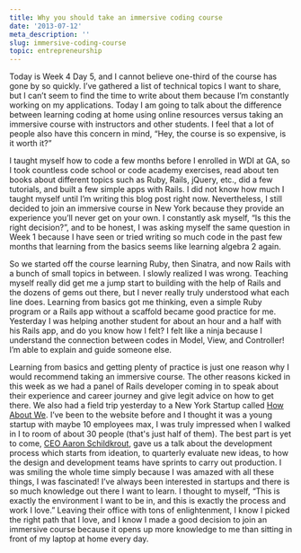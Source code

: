 ```yaml
---
title: Why you should take an immersive coding course
date: '2013-07-12'
meta_description: ''
slug: immersive-coding-course
topic: entrepreneurship
---
```


Today is Week 4 Day 5, and I cannot believe one-third of the course has gone by so quickly. I’ve gathered a list of technical topics I want to share, but I can’t seem to find the time to write about them because I’m constantly working on my applications. Today I am going to talk about the difference between learning coding at home using online resources versus taking an immersive course with instructors and other students. I feel that a lot of people also have this concern in mind, “Hey, the course is so expensive, is it worth it?”

I taught myself how to code a few months before I enrolled in WDI at GA, so I took countless code school or code academy exercises, read about ten books about different topics such as Ruby, Rails, jQuery, etc., did a few tutorials, and built a few simple apps with Rails. I did not know how much I taught myself until I’m writing this blog post right now. Nevertheless, I still decided to join an immersive course in New York because they provide an experience you’ll never get on your own. I constantly ask myself, “Is this the right decision?”, and to be honest, I was asking myself the same question in Week 1 because I have seen or tried writing so much code in the past few months that learning from the basics seems like learning algebra 2 again.

So we started off the course learning Ruby, then Sinatra, and now Rails with a bunch of small topics in between. I slowly realized I was wrong. Teaching myself really did get me a jump start to building with the help of Rails and the dozens of gems out there, but I never really truly understood what each line does. Learning from basics got me thinking, even a simple Ruby program or a Rails app without a scaffold became good practice for me. Yesterday I was helping another student for about an hour and a half with his Rails app, and do you know how I felt? I felt like a ninja because I understand the connection between codes in Model, View, and Controller! I’m able to explain and guide someone else.

Learning from basics and getting plenty of practice is just one reason why I would recommend taking an immersive course. The other reasons kicked in this week as we had a panel of Rails developer coming in to speak about their experience and career journey and give legit advice on how to get there. We also had a field trip yesterday to a New York Startup called <a href="http://www.howaboutwe.com/">How About We</a>. I’ve been to the website before and I thought it was a young startup with maybe 10 employees max, I was truly impressed when I walked in I to room of about 30 people (that's just half of them). The best part is yet to come, <a href="http://wearenytech.com/66-aaron-schildkrout-co-founder-and-co-ceo-of-howaboutwe-com">CEO Aaron Schildkrout</a>, gave us a talk about the development process which starts from ideation, to quarterly evaluate new ideas, to how the design and development teams have sprints to carry out production. I was smiling the whole time simply because I was amazed with all these things, I was fascinated! I’ve always been interested in startups and there is so much knowledge out there I want to learn. I thought to myself, “This is exactly the environment I want to be in, and this is exactly the process and work I love.” Leaving their office with tons of enlightenment, I know I picked the right path that I love, and I know I made a good decision to join an immersive course because it opens up more knowledge to me than sitting in front of my laptop at home every day.
